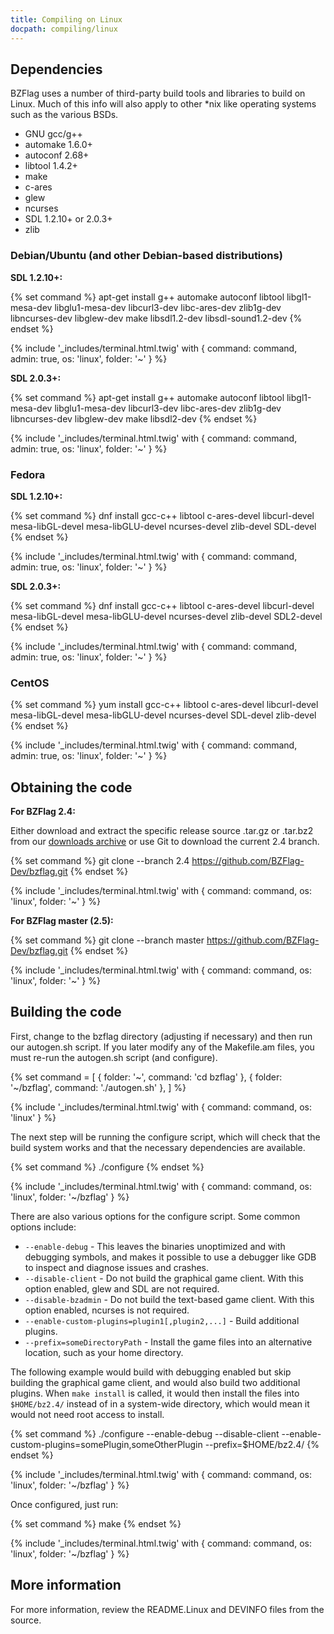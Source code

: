 ```yaml
---
title: Compiling on Linux
docpath: compiling/linux
---
```


## Dependencies

BZFlag uses a number of third-party build tools and libraries to build on Linux. Much of this info will also apply to
other *nix like operating systems such as the various BSDs.
* GNU gcc/g++
* automake 1.6.0+
* autoconf 2.68+
* libtool 1.4.2+
* make
* c-ares
* glew
* ncurses
* SDL 1.2.10+ or 2.0.3+
* zlib

### Debian/Ubuntu (and other Debian-based distributions)

**SDL 1.2.10+:**

{% set command %}
apt-get install g++ automake autoconf libtool libgl1-mesa-dev libglu1-mesa-dev libcurl3-dev libc-ares-dev zlib1g-dev libncurses-dev libglew-dev make libsdl1.2-dev libsdl-sound1.2-dev
{% endset %}

{% include '_includes/terminal.html.twig' with { command: command, admin: true, os: 'linux', folder: '~' } %}

**SDL 2.0.3+:**

{% set command %}
apt-get install g++ automake autoconf libtool libgl1-mesa-dev libglu1-mesa-dev libcurl3-dev libc-ares-dev zlib1g-dev libncurses-dev libglew-dev make libsdl2-dev
{% endset %}

{% include '_includes/terminal.html.twig' with { command: command, admin: true, os: 'linux', folder: '~' } %}

### Fedora

**SDL 1.2.10+:**

{% set command %}
dnf install gcc-c++ libtool c-ares-devel libcurl-devel mesa-libGL-devel mesa-libGLU-devel ncurses-devel zlib-devel SDL-devel
{% endset %}

{% include '_includes/terminal.html.twig' with { command: command, admin: true, os: 'linux', folder: '~' } %}

**SDL 2.0.3+:**

{% set command %}
dnf install gcc-c++ libtool c-ares-devel libcurl-devel mesa-libGL-devel mesa-libGLU-devel ncurses-devel zlib-devel SDL2-devel
{% endset %}

{% include '_includes/terminal.html.twig' with { command: command, admin: true, os: 'linux', folder: '~' } %}

### CentOS

{% set command %}
yum install gcc-c++ libtool c-ares-devel libcurl-devel mesa-libGL-devel mesa-libGLU-devel ncurses-devel SDL-devel zlib-devel
{% endset %}

{% include '_includes/terminal.html.twig' with { command: command, admin: true, os: 'linux', folder: '~' } %}

## Obtaining the code

**For BZFlag 2.4:**

Either download and extract the specific release source .tar.gz or .tar.bz2 from our
[downloads archive](/downloads/archive/bzflag/) or use Git to download the current 2.4 branch.

{% set command %}
git clone --branch 2.4 https://github.com/BZFlag-Dev/bzflag.git
{% endset %}

{% include '_includes/terminal.html.twig' with { command: command, os: 'linux', folder: '~' } %}

**For BZFlag master (2.5):**

{% set command %}
git clone --branch master https://github.com/BZFlag-Dev/bzflag.git
{% endset %}

{% include '_includes/terminal.html.twig' with { command: command, os: 'linux', folder: '~' } %}

## Building the code

First, change to the bzflag directory (adjusting if necessary) and then run our autogen.sh script. If you later modify
any of the Makefile.am files, you must re-run the autogen.sh script (and configure).

{% set command = [
  { folder: '~', command: 'cd bzflag' },
  { folder: '~/bzflag', command: './autogen.sh' },
] %}

{% include '_includes/terminal.html.twig' with { command: command, os: 'linux' } %}

The next step will be running the configure script, which will check that the build system works and that the necessary
dependencies are available.

{% set command %}
./configure
{% endset %}

{% include '_includes/terminal.html.twig' with { command: command, os: 'linux', folder: '~/bzflag' } %}

There are also various options for the configure script. Some common options include:
* `--enable-debug` - This leaves the binaries unoptimized and with debugging symbols, and makes it possible to use a
  debugger like GDB to inspect and diagnose issues and crashes.
* `--disable-client` - Do not build the graphical game client. With this option enabled, glew and SDL are not required.
* `--disable-bzadmin` - Do not build the text-based game client. With this option enabled, ncurses is not required.
* `--enable-custom-plugins=plugin1[,plugin2,...]` - Build additional plugins.
* `--prefix=someDirectoryPath` - Install the game files into an alternative location, such as your home directory.

The following example would build with debugging enabled but skip building the graphical game client, and would also
build two additional plugins. When `make install` is called, it would then install the files into `$HOME/bz2.4/` instead
of in a system-wide directory, which would mean it would not need root access to install.

{% set command %}
./configure --enable-debug --disable-client --enable-custom-plugins=somePlugin,someOtherPlugin --prefix=$HOME/bz2.4/
{% endset %}

{% include '_includes/terminal.html.twig' with { command: command, os: 'linux', folder: '~/bzflag' } %}

Once configured, just run:

{% set command %}
make
{% endset %}

{% include '_includes/terminal.html.twig' with { command: command, os: 'linux', folder: '~/bzflag' } %}

## More information

For more information, review the README.Linux and DEVINFO files from the source.
